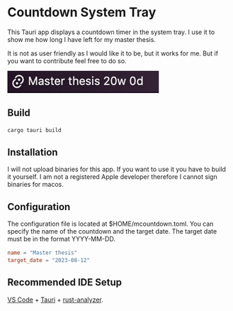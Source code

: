 # Countdown System Tray

This Tauri app displays a countdown timer in the system tray. I use it to show me how long I have left for my master thesis.

It is not as user friendly as I would like it to be, but it works for me. But if you want to contribute feel free to do so.

![Screenshot](docs/systemtray-icon.png)

## Build

```bash
cargo tauri build
```

## Installation

I will not upload binaries for this app. If you want to use it you have to build it yourself. I am not a registered Apple developer therefore I cannot sign binaries for macos.

## Configuration

The configuration file is located at $HOME/mcountdown.toml. You can specify the name of the countdown and the target date. The target date must be in the format YYYY-MM-DD.

```toml
name = "Master thesis"
target_date = "2023-08-12"
```

## Recommended IDE Setup

[VS Code](https://code.visualstudio.com/) + [Tauri](https://marketplace.visualstudio.com/items?itemName=tauri-apps.tauri-vscode) + [rust-analyzer](https://marketplace.visualstudio.com/items?itemName=rust-lang.rust-analyzer).
